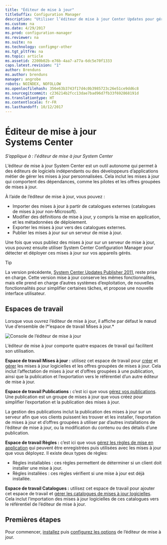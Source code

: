 ```yaml
---
title: "Éditeur de mise à jour"
titleSuffix: Configuration Manager
description: "Utiliser l’éditeur de mise à jour Center Updates pour gérer les mises à jour personnalisées"
ms.custom: na
ms.date: 4/29/2017
ms.prod: configuration-manager
ms.reviewer: na
ms.suite: na
ms.technology: configmgr-other
ms.tgt_pltfrm: na
ms.topic: article
ms.assetid: 2200b02b-e76b-4aa7-a77a-6dc5e70f1333
caps.latest.revision: "1"
author: Brenduns
ms.author: brenduns
manager: angrobe
robots: NOINDEX, NOFOLLOW
ms.openlocfilehash: 356e63b3743f17d4c0b3985723c26e51ce9dd6c8
ms.sourcegitcommit: c236214b2fcc13dae7bad96d7fb33f692868191d
ms.translationtype: HT
ms.contentlocale: fr-FR
ms.lasthandoff: 10/12/2017
---
```

# <a name="system-center-updates-publisher"></a>Éditeur de mise à jour Systems Center

*S’applique à : l'éditeur de mise à jour System Center*

L’éditeur de mise à jour System Center est un outil autonome qui permet à des éditeurs de logiciels indépendants ou des développeurs d’applications métier de gérer les mises à jour personnalisées. Cela inclut les mises à jour qui comportent des dépendances, comme les pilotes et les offres groupées de mises à jour.

À l’aide de l’éditeur de mise à jour, vous pouvez :

-   Importer des mises à jour à partir de catalogues externes (catalogues de mises à jour non-Microsoft).
-   Modifier des définitions de mise à jour, y compris la mise en application, et les métadonnées de déploiement.
-   Exporter les mises à jour vers des catalogues externes.
-   Publier les mises à jour sur un serveur de mise à jour.

Une fois que vous publiez des mises à jour sur un serveur de mise à jour, vous pouvez ensuite utiliser System Center Configuration Manager pour détecter et déployer ces mises à jour sur vos appareils gérés.

> [!TIP]  
> La version précédente, [System Center Updates Publisher 2011](http://go.microsoft.com/fwlink/?LinkId=848111), reste prise en charge. Cette version mise à jour conserve les mêmes fonctionnalités, mais elle prend en charge d’autres systèmes d’exploitation, de nouvelles fonctionnalités pour simplifier certaines tâches, et propose une nouvelle interface utilisateur.

## <a name="workspaces"></a>Espaces de travail
Lorsque vous ouvrez l’éditeur de mise à jour, il affiche par défaut le nœud Vue d’ensemble de l*’espace de travail Mises à jour.*

![Console de l’éditeur de mise à jour](media/console1.png)   


L’éditeur de mise à jour comporte quatre espaces de travail qui facilitent son utilisation.


**Espace de travail Mises à jour :** utilisez cet espace de travail pour [créer](/sccm/sum/tools/create-updates-with-updates-publisher) et [gérer](/sccm/sum/tools/manage-updates-with-updates-publisher) les mises à jour logicielles et les offres groupées de mises à jour. Cela inclut l’affectation de mises à jour et d’offres groupées à une publication, ainsi que la publication et l’exportation vers le référentiel d’un autre éditeur de mise à jour.

**Espace de travail Publications :** c’est ici que vous [gérez vos publications](/sccm/sum/tools/updates-publisher-publications). Une publication est un groupe de mises à jour que vous créez pour simplifier l’exportation et la publication des mises à jour.

La gestion des publications inclut la publication des mises à jour sur un serveur afin que vos clients puissent les trouver et les installer, l’exportation de mises à jour et d’offres groupées à utiliser par d’autres installations de l’éditeur de mise à jour, ou la modification du contenu ou des détails d’une publication.



**Espace de travail Règles :** c’est ici que vous [gérez les règles de mise en application](/sccm/sum/tools/updates-publisher-applicability-rules) qui peuvent être enregistrées puis utilisées avec les mises à jour que vous déployez. Il existe deux types de règles:

-   Règles installables : ces règles permettent de déterminer si un client doit installer une mise à jour.
-   Règles installées : ces règles vérifient si une mise à jour est déjà installée.

**Espace de travail Catalogues :** utilisez cet espace de travail pour ajouter cet espace de travail et [gérer les catalogues de mises à jour logicielles](/sccm/sum/tools/updates-publisher-catalogs). Cela inclut l’importation des mises à jour logicielles de ces catalogues vers le référentiel de l’éditeur de mise à jour.
## <a name="first-steps"></a>Premières étapes
Pour commencer, [installez](/sccm/sum/tools/install-updates-publisher) puis [configurez les options](/sccm/sum/tools/updates-publisher-options) de l’éditeur de mise à jour.
